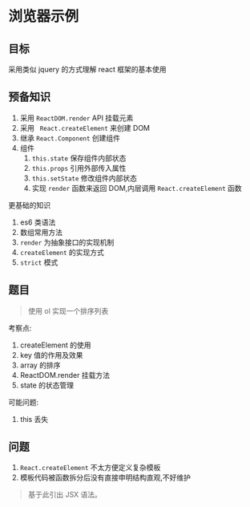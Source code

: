 # 浏览器示例

## 目标
采用类似 jquery 的方式理解 react 框架的基本使用


## 预备知识
1. 采用 `ReactDOM.render`  API 挂载元素
2. 采用 ` React.createElement` 来创建 DOM 
3. 继承 `React.Component` 创建组件
4. 组件
   1. `this.state` 保存组件内部状态
   2. `this.props` 引用外部传入属性
   3. `this.setState` 修改组件内部状态
   4. 实现 `render` 函数来返回 DOM,内层调用 `React.createElement` 函数

更基础的知识

1. es6 类语法
2. 数组常用方法
3. `render` 为抽象接口的实现机制
4. `createElement` 的实现方式
5. `strict` 模式


## 题目
> 使用 ol 实现一个排序列表

考察点:
1. createElement 的使用
2. key 值的作用及效果
3. array 的排序
4. ReactDOM.render 挂载方法
5. state 的状态管理

可能问题:
1. this 丢失

## 问题
1. `React.createElement` 不太方便定义复杂模板
2. 模板代码被函数拆分后没有直接申明结构直观,不好维护

> 基于此引出 JSX 语法。